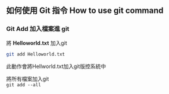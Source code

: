 ## 如何使用 Git 指令 How to use git command


### Git Add 加入檔案進 git  
將 **Helloworld.txt** 加入git  
```bash
git add Helloworld.txt
```
此動作會將Hellworld.txt加入git版控系統中  


將所有檔案加入git  
`git add --all`
